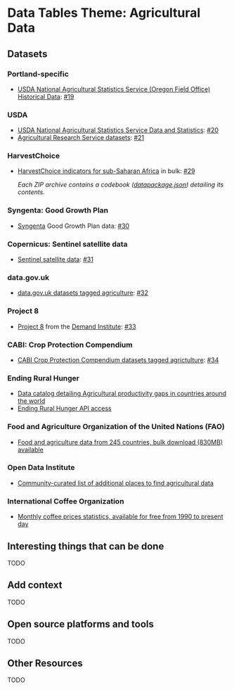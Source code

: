 # Data Tables Theme: Agricultural Data

## Datasets

### Portland-specific

* [USDA National Agricultural Statistics Service (Oregon Field Office) Historical Data](https://www.nass.usda.gov/Statistics_by_State/Oregon/Publications/Historical_Data/): [#19](../../../issues/19)

### USDA
* [USDA National Agricultural Statistics Service Data and Statistics](https://www.nass.usda.gov/Data_and_Statistics/index.php): [#20](../../../issues/20)
* [Agricultural Research Service datasets](https://www.ars.usda.gov/research/datasets/): [#21](../../../issues/21)

### HarvestChoice

* [HarvestChoice indicators for sub-Saharan Africa](http://harvestchoice.org/page/bulk)
  in bulk: [#29](../../../issues/29)

  *Each ZIP archive contains a codebook
  ([datapackage.json](http://specs.frictionlessdata.io/data-package/))
  detailing its contents.*

### Syngenta: Good Growth Plan

* [Syngenta](http://www.syngenta.com/) Good Growth Plan data: [#30](../../../issues/30)

### Copernicus: Sentinel satellite data

* [Sentinel satellite data](http://copernicus.eu/): [#31](../../../issues/31)

### data.gov.uk

* [data.gov.uk datasets tagged agriculture](https://data.gov.uk/data/search?q=agriculture): [#32](../../../issues/32)

### Project 8

* [Project 8](http://demandinstitute.org/projects/project-8/) from the [Demand Institute](http://demandinstitute.org/): [#33](../../../issues/33)

### CABI: Crop Protection Compendium

* [CABI Crop Protection Compendium datasets tagged agrictulture](http://www.cabi.org/cpc/search/?q=agriculture): [#34](../../../issues/34)

### Ending Rural Hunger

* [Data catalog detailing Agricultural productivity gaps in countries around the world](https://endingruralhunger.org/data/download/)
* [Ending Rural Hunger API access](https://api.endingruralhunger.org)

### Food and Agriculture Organization of the United Nations (FAO)

* [Food and agriculture data from 245 countries, bulk download (830MB) available](http://www.fao.org/faostat/en/#home)

### Open Data Institute

* [Community-curated list of additional places to find agricultural data](https://docs.google.com/spreadsheets/d/19kqNFLhMTY396N-n5dgiUXJic8dkpRMesk0xj_fin44/edit?usp=sharing)

### International Coffee Organization 

* [Monthly coffee prices statistics, available for free from 1990 to present day](http://www.ico.org/coffee_prices.asp)

## Interesting things that can be done

TODO

## Add context

TODO

## Open source platforms and tools

TODO

## Other Resources

TODO
